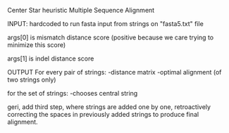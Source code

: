 Center Star heuristic 
Multiple Sequence Alignment

INPUT:
hardcoded to run fasta input from strings on "fasta5.txt" file

args[0] is mismatch distance score (positive because we care trying to minimize this score)

args[1] is indel distance score

OUTPUT
For every pair of strings:
-distance matrix
-optimal alignment (of two strings only)

for the set of strings:
-chooses central string


geri, add third step, where strings are added one by one, retroactively correcting the spaces in previously added strings to produce final alignment.
